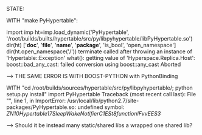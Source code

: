 STATE:

WITH "make PyHypertable":

import imp
ht=imp.load_dynamic('PyHypertable', '/root/builds/builts/hypertable/src/py/libpyhypertable/libPyHypertable.so')
dir(ht)
['__doc__', '__file__', '__name__', '__package__', 'is_bool', 'open_namespace']
dir(ht.open_namespace('/'))
terminate called after throwing an instance of 'Hypertable::Exception'
  what():  getting value of 'Hyperspace.Replica.Host': boost::bad_any_cast: failed conversion using boost::any_cast
Aborted

--> THE SAME ERROR IS WITH BOOST-PYTHON with PythonBinding


WITH "cd /root/builds/sources/hypertable/src/py/libpyhypertable/; python setup.py install"
import PyHypertable
Traceback (most recent call last):
  File "<stdin>", line 1, in <module>
ImportError: /usr/local/lib/python2.7/site-packages/PyHypertable.so: undefined symbol: _ZN10Hypertable17SleepWakeNotifierC1ESt8functionIFvvEES3_

--> Should it be instead many static/shared libs a wrapped one shared lib?

